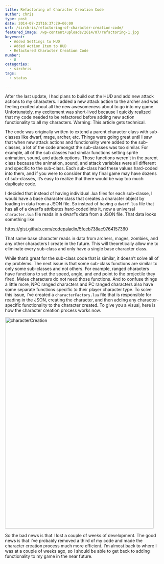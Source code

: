 ```yaml
---
title: Refactoring of Character Creation Code
author: chris
type: post
date: 2014-07-21T16:37:29+00:00
url: /sirchris/refactoring-of-character-creation-code/
featured_image: /wp-content/uploads/2014/07/refactoring-1.jpg
keyevent:
  - Added Settings to HUD
  - Added Action Item to HUD
  - Refactored Character Creation Code
number:
  - 8
categories:
  - sirchris
tags:
  - status

---
```

After the last update, I had plans to build out the HUD and add new attack actions to my characters. I added a new attack action to the archer and was feeling excited about all the new awesomeness about to go into my game. Unfortunately, my excitement was short-lived because I quickly realized that my code needed to be refactored before adding new action functionality to all my characters. Warning: This article gets technical.
<!--more-->

The code was originally written to extend a parent character class with sub-classes like dwarf, mage, archer, etc. Things were going great until I saw that when new attack actions and functionality were added to the sub-classes, a lot of the code amongst the sub-classes was too similar. For example, all of the sub classes had similar functions setting sprite animation, sound, and attack options. Those functions weren&#8217;t in the parent class because the animation, sound, and attack variables were all different and specific to the sub-class. Each sub-class had these values hard-coded into them, and if you were to consider that my final game may have dozens of sub-classes, it&#8217;s easy to realize that there would be way too much duplicate code.

I decided that instead of having individual .lua files for each sub-classe, I would have a base character class that creates a character object by loading in data from a JSON file. So instead of having a `dwarf.lua` file that has all of a dwarf&#8217;s attributes hard-coded into it, now a universal `character.lua` file reads in a dwarf&#8217;s data from a JSON file. That data looks something like

https://gist.github.com/codepaladin/5feeb738ac9764157360

That same base character reads in data from archers, mages, zombies, and any other characters I create in the future. This will theoretically allow me to eliminate every sub-class and only have a single base character class.

While that&#8217;s great for the sub-class code that is similar, it doesn&#8217;t solve all of my problems. The next issue is that some sub-class functions are similar to only some sub-classes and not others. For example, ranged characters have functions to set the speed, angle, and end point to the projectile they fired. Melee characters do not need those functions. And to confuse things a little more, NPC ranged characters and PC ranged characters also have some separate functions specific to their player character type. To solve this issue, I&#8217;ve created a `characterFactory.lua` file that is responsible for reading in the JSON, creating the character, and then adding any character-specific functionality to the character created. To give you a visual, here is how the character creation process works now.

<div class="inlineimg">
  <img src="/wp-content/uploads/2014/07/characterCreation-1.png" alt="characterCreation" width="485" height="690" class="alignnone size-full wp-image-859" srcset="/wp-content/uploads/2014/07/characterCreation-1.png 485w, /wp-content/uploads/2014/07/characterCreation-1-211x300.png 211w" sizes="(max-width: 485px) 100vw, 485px" />
</div>

So the bad news is that I lost a couple of weeks of development. The good news is that I&#8217;ve probably removed a third of my code and made the character creation process much more efficient. I&#8217;m almost back to where I was at a couple of weeks ago, so I should be able to get back to adding functionality to my game in the near future.